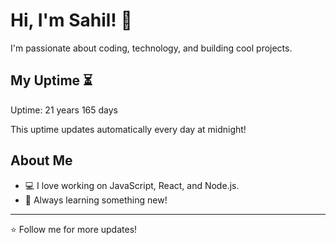 # Hi, I'm Sahil! 👋

I'm passionate about coding, technology, and building cool projects.

## My Uptime ⏳
Uptime: 21 years 165 days

This uptime updates automatically every day at midnight!

## About Me
- 💻 I love working on JavaScript, React, and Node.js.
- 🎯 Always learning something new!

---

⭐️ Follow me for more updates!
